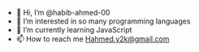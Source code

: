- 👋  Hi, I’m @habib-ahmed-00
- 👀  I’m interested in so many programming languages
- 🌱  I’m currently learning JavaScript
- 📫  How to reach me Hahmed.y2k@gmail.com
